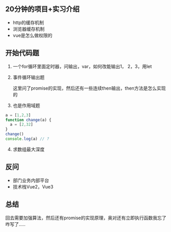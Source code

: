 ## 20分钟的项目+实习介绍

- http的缓存机制
- 浏览器缓存机制
- vue是怎么做权限的

## 开始代码题

1. 一个for循环里面定时器，问输出，var，如何改能输出1， 2，3，用let

2. 事件循环输出题

   这里问了promise的实现，然后还有一些连续then输出，then方法是怎么实现的

3. 也是作用域题

```js
a = [1,2,3]
function change(a) {
  a = [2,32]
}
change()
console.log(a) // ?
```

4. 求数组最大深度

## 反问

- 部门业务内部平台
- 技术栈Vue2，Vue3

## 总结

回去需要加强算法，然后还有promise的实现原理，奥对还有立即执行函数我忘了咋写了.....
